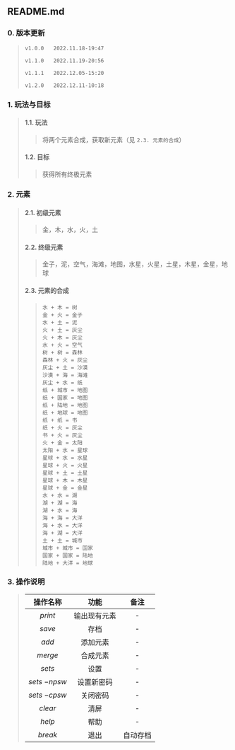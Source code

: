## README.md

### 0. 版本更新

>  `v1.0.0   2022.11.18-19:47`
>
>  `v1.1.0   2022.11.19-20:56`
>
>  `v1.1.1   2022.12.05-15:20`
>
>  `v1.2.0   2022.12.11-10:18`



### 1. 玩法与目标

>  #### 1.1. 玩法
>
> > 将两个元素合成，获取新元素（见 `2.3. 元素的合成`）
> >
> 
>#### 1.2. 目标
> 
>>  获得所有终极元素



### 2. 元素

> #### 2.1. 初级元素
>
> > 金，木，水，火，土
>
> #### 2.2. 终级元素
>
> > 金子，泥，空气，海滩，地图，水星，火星，土星，木星，金星，地球
>
> #### 2.3. 元素的合成
>
> > ```
> > 水 + 木 = 树
> > 金 + 火 = 金子
> > 水 + 土 = 泥
> > 火 + 土 = 灰尘
> > 火 + 木 = 灰尘
> > 水 + 火 = 空气
> > 树 + 树 = 森林
> > 森林 + 火 = 灰尘
> > 灰尘 + 土 = 沙漠
> > 沙漠 + 海 = 海滩
> > 灰尘 + 水 = 纸
> > 纸 + 城市 = 地图
> > 纸 + 国家 = 地图
> > 纸 + 陆地 = 地图
> > 纸 + 地球 = 地图
> > 纸 + 纸 = 书
> > 纸 + 火 = 灰尘
> > 书 + 火 = 灰尘
> > 火 + 金 = 太阳
> > 太阳 + 水 = 星球
> > 星球 + 水 = 水星
> > 星球 + 火 = 火星
> > 星球 + 土 = 土星
> > 星球 + 木 = 木星
> > 星球 + 金 = 金星
> > 水 + 水 = 湖
> > 湖 + 湖 = 海
> > 湖 + 水 = 海
> > 海 + 海 = 大洋
> > 海 + 水 = 大洋
> > 海 + 湖 = 大洋
> > 土 + 土 = 城市
> > 城市 + 城市 = 国家
> > 国家 + 国家 = 陆地
> > 陆地 + 大洋 = 地球
> > ```



### 3. 操作说明

> |  操作名称  |     功能     |         备注         |
> | :--------: | :----------: | :------------------: |
> |  $print$   | 输出现有元素 |          -           |
> |   $save$   |     存档     |          -           |
> |   $add$    | 添加元素 |          -           |
> |  $merge$   | 合成元素 |          -           |
> | $sets$ |     设置     |    -     |
> | $sets$ $-npsw$ |     设置新密码     | - |
> | $sets$ $-cpsw$ |     关闭密码     | - |
> |  $clear$   |     清屏     |          -           |
> |   $help$   |     帮助     |          -           |
> |  $break$   |     退出     |       自动存档       |
